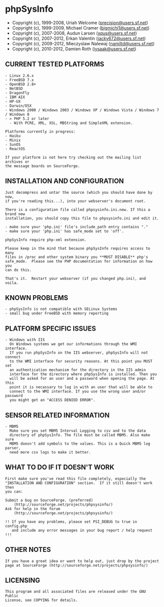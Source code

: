 phpSysInfo
==============

* Copyright (c), 1999-2008, Uriah Welcome (precision@users.sf.net)
* Copyright (c), 1999-2009, Michael Cramer (bigmichi1@users.sf.net)
* Copyright (c), 2007-2008, Audun Larsen (xqus@users.sf.net)
* Copyright (c), 2007-2012, Erkan Valentin (jacky672@users.sf.net)
* Copyright (c), 2009-2012, Mieczyslaw Nalewaj (namiltd@users.sf.net)
* Copyright (c), 2010-2012, Damien Roth (iysaak@users.sf.net)

CURRENT TESTED PLATFORMS
------------------------
    - Linux 2.6.x
	- FreeBSD 7.x
	- OpenBSD 2.8+
	- NetBSD
	- DragonFly
	- IBM AIX
	- HP-UX
	- Darwin/OSX
	- Windows 2000 / Windows 2003 / Windows XP / Windows Vista / Windows 7 / Windows 8
	- > PHP 5.2 or later
	  - With PCRE, XML, XSL, MBString and SimpleXML extension.

    Platforms currently in progress:
	- Haiku
	- Minix
	- SunOS
	- ReactOS

	If your platform is not here try checking out the mailing list archives or
	the message boards on SourceForge.

INSTALLATION AND CONFIGURATION
------------------------------
	Just decompress and untar the source (which you should have done by now,
	if you're reading this...), into your webserver's document root.

	There is a configuration file called phpsysinfo.ini.new. If this a brand new
	installation, you should copy this file to phpsysinfo.ini and edit it.

	- make sure your 'php.ini' file's include_path entry contains "."
	- make sure your 'php.ini' has safe_mode set to 'off'.

	phpSysInfo require php-xml extension.

	Please keep in the mind that because phpSysInfo requires access to many
	files in /proc and other system binary you **MUST DISABLE** php's
	safe_mode.  Please see the PHP documentation for information on how you
	can do this.

	That's it.  Restart your webserver (if you changed php.ini), and voila.

KNOWN PROBLEMS
--------------
	- phpSysInfo is not compatible with SELinux Systems
	- small bug under FreeBSD with memory reporting

PLATFORM SPECIFIC ISSUES
------------------------
	- Windows with IIS
	  On Windows systems we get our informations through the WMI interface.
	  If you run phpSysInfo on the IIS webserver, phpSysInfo will not connect
	  to the WMI interface for security reasons. At this point you MUST set
	  an authentication mechanism for the directory in the IIS admin
	  interface for the directory where phpSysInfo is installed. Then you
	  will be asked for an user and a password when opening the page. At this
	  point it is necassary to log in with an user that will be able to 
	  connect to the WMI interface. If you use the wrong user and/or password
	  you might get an "ACCESS DENIED ERROR".

SENSOR RELATED INFORMATION
---------------------------
	- MBM5
	  Make sure you set MBM5 Interval Logging to csv and to the data
	  directory of phpSysInfo. The file must be called MBM5. Also make sure
	  MBM5 doesn't add symbols to the values. This is a Quick MBM5 log parser,
	  need more csv logs to make it better.

WHAT TO DO IF IT DOESN'T WORK
-----------------------------
	First make sure you've read this file completely, especially the
	"INSTALLATION AND CONFIGURATION" section.  If it still doesn't work then
	you can:
	
	Submit a bug on SourceForge. (preferred)
		(http://sourceforge.net/projects/phpsysinfo/)
	Ask for help in the forum
		(http://sourceforge.net/projects/phpsysinfo/)
	
	!! If you have any problems, please set PSI_DEBUG to true in config.php
	   and include any error messages in your bug report / help request !!!

OTHER NOTES
-----------
	If you have a great idea or want to help out, just drop by the project
	page at SourceForge (http://sourceforge.net/projects/phpsysinfo/)

LICENSING
---------
	This program and all associated files are released under the GNU Public
	License, see COPYING for details.
